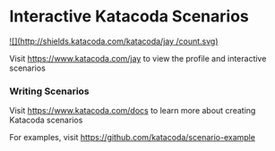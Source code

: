 # Interactive Katacoda Scenarios

[![](http://shields.katacoda.com/katacoda/jay /count.svg)](https://www.katacoda.com/jay  "Get your profile on Katacoda.com")

Visit https://www.katacoda.com/jay  to view the profile and interactive scenarios

### Writing Scenarios
Visit https://www.katacoda.com/docs to learn more about creating Katacoda scenarios

For examples, visit https://github.com/katacoda/scenario-example
